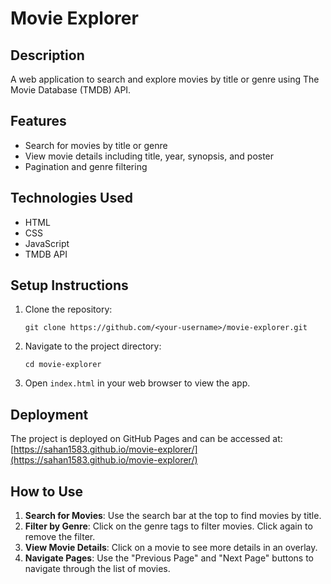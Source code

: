 # Movie Explorer

## Description
A web application to search and explore movies by title or genre using The Movie Database (TMDB) API.

## Features
- Search for movies by title or genre
- View movie details including title, year, synopsis, and poster
- Pagination and genre filtering

## Technologies Used
- HTML
- CSS
- JavaScript
- TMDB API

## Setup Instructions
1. Clone the repository:
    ```
    git clone https://github.com/<your-username>/movie-explorer.git
    ```
2. Navigate to the project directory:
    ```
    cd movie-explorer
    ```
3. Open `index.html` in your web browser to view the app.

## Deployment
The project is deployed on GitHub Pages and can be accessed at: [https://sahan1583.github.io/movie-explorer/](https://sahan1583.github.io/movie-explorer/)

## How to Use
1. **Search for Movies**: Use the search bar at the top to find movies by title.
2. **Filter by Genre**: Click on the genre tags to filter movies. Click again to remove the filter.
3. **View Movie Details**: Click on a movie to see more details in an overlay.
4. **Navigate Pages**: Use the "Previous Page" and "Next Page" buttons to navigate through the list of movies.


